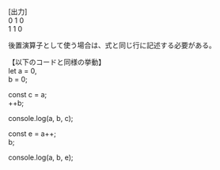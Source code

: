 [出力]  
0 1 0  
1 1 0

後置演算子として使う場合は、式と同じ行に記述する必要がある。

【以下のコードと同様の挙動】  
let a = 0,  
 b = 0;

const c = a;  
++b;

console.log(a, b, c);

const e = a++;  
b;

console.log(a, b, e);
